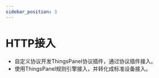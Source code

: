 ```yaml
---
sidebar_position: 3
---
```


# HTTP接入
* 自定义协议开发ThingsPanel协议插件，通过协议插件接入。
* 使用ThingsPanel规则引擎接入，并转化成标准设备接入。